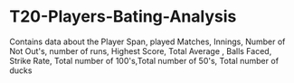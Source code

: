 # T20-Players-Bating-Analysis
 Contains data about the Player Span, played Matches, Innings, Number of Not Out's, number of runs, Highest Score, Total Average , Balls Faced, Strike Rate, Total number of 100's,Total number of 50's, Total number of ducks
